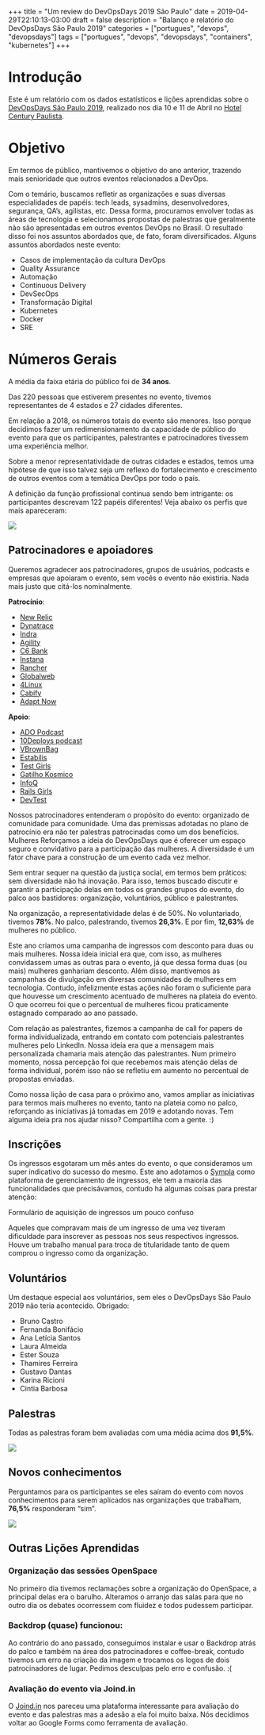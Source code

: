 +++
title = "Um review do DevOpsDays 2019 São Paulo"
date = 2019-04-29T22:10:13-03:00
draft = false
description = "Balanço e relatório do DevOpsDays São Paulo 2019"
categories = ["portugues", "devops", "devopsdays"]
tags = ["portugues", "devops", "devopsdays", "containers", "kubernetes"]
+++
# Introdução 

Este é um relatório com os dados estatísticos e lições aprendidas sobre o [DevOpsDays São Paulo 2019](https://devopsdays.org/events/2019-sao-paulo/welcome/), realizado nos dia 10 e 11 de Abril no [Hotel Century Paulista](https://www.centuryflat.com.br/).

# Objetivo

Em termos de público, mantivemos o objetivo do ano anterior, trazendo mais senioridade que outros eventos relacionados a DevOps. 

Com o temário, buscamos refletir as organizações e suas diversas especialidades de papéis: tech leads, sysadmins, desenvolvedores, segurança, QA’s, agilistas, etc. Dessa forma, procuramos envolver todas as áreas de tecnologia e selecionamos propostas de palestras que geralmente não são apresentadas em outros eventos DevOps no Brasil. O resultado disso foi nos assuntos abordados que, de fato, foram diversificados. Alguns assuntos abordados neste evento:

* Casos de implementação da cultura DevOps
* Quality Assurance
* Automação
* Continuous Delivery
* DevSecOps
* Transformação Digital
* Kubernetes
* Docker
* SRE


# Números Gerais
A média da faixa etária do público foi de **34 anos**. 

Das 220 pessoas que estiverem presentes no evento, tivemos representantes de 4 estados e 27 cidades diferentes. 

Em relação a 2018, os números totais do evento são menores. Isso porque decidimos fazer um redimensionamento da capacidade de público do evento para que os participantes, palestrantes e patrocinadores tivessem uma experiência melhor. 

Sobre a menor representatividade de outras cidades e estados, temos uma hipótese de que isso talvez seja um reflexo do fortalecimento e crescimento de outros eventos com a temática DevOps por todo o país.

A definição da função profissional continua sendo bem intrigante: os participantes descrevam 122 papéis diferentes! Veja abaixo os perfis que mais apareceram:

![](/images/dodsp2019_conhecimento.png)


## Patrocinadores e apoiadores

Queremos agradecer aos patrocinadores, grupos de usuários, podcasts e empresas que apoiaram o evento, sem vocês o evento não existiria. Nada mais justo que citá-los nominalmente.

__Patrocínio__:

* [New Relic](https://newrelic.com/)
* [Dynatrace](https://www.dynatrace.com/)
* [Indra](https://www.indracompany.com/)
* [Agility](https://somosagility.com.br/)
* [C6 Bank](https://www.c6bank.com.br/)
* [Instana](https://www.instana.com/)
* [Rancher](https://rancher.com/)
* [Globalweb](https://www.globalweb.com.br/)
* [4Linux](https://www.4linux.com.br/)
* [Cabify](https://cabify.com/pt-BR)
* [Adapt Now](https://www.adaptnow.com.br/)

__Apoio__:
* [ADO Podcast](https://www.arresteddevops.com/)
* [10Deploys podcast](https://www.10deploys.com/)
* [VBrownBag](http://vbrownbagbrasil.com.br/)
* [Estabilis](https://www.estabil.is)
* [Test Girls](https://www.meetup.com/pt-BR/test-girls/?_locale=pt-BR)
* [Gatilho Kosmico](http://gatilhokosmico.com.br/)
* [InfoQ](https://www.infoq.com/br/)
* [Rails Girls](http://railsgirls.com/saopaulo)
* [DevTest](https://www.meetup.com/pt-BR/devtestscampinas/)


Nossos patrocinadores entenderam o propósito do evento: organizado de comunidade para comunidade. Uma das premissas adotadas no plano de patrocínio era não ter palestras patrocinadas como um dos benefícios.
Mulheres
Reforçamos a ideia do DevOpsDays que é oferecer um espaço seguro e convidativo para a participação das mulheres. A diversidade é um fator chave para a construção de um evento cada vez melhor. 

Sem entrar sequer na questão da justiça social, em termos bem práticos: sem diversidade não há inovação. Para isso, temos buscado discutir e garantir a participação delas em todos os grandes grupos do evento, do palco aos bastidores: organização, voluntários, público e palestrantes. 

Na organização, a representatividade delas é de 50%. No voluntariado, tivemos **78%**. No palco, palestrando, tivemos **26,3%**. E por fim, **12,63%** de mulheres no público. 

Este ano criamos uma campanha de ingressos com desconto para duas ou mais mulheres. Nossa ideia inicial era que, com isso, as mulheres convidassem umas as outras para o evento, já que dessa forma duas (ou mais) mulheres ganhariam desconto. Além disso, mantivemos as campanhas de divulgação em diversas comunidades de mulheres em tecnologia. Contudo, infelizmente estas ações não foram o suficiente para que houvesse um crescimento acentuado de mulheres na plateia do evento. O que ocorreu foi que o percentual de mulheres ficou praticamente estagnado comparado ao ano passado.

Com relação as palestrantes, fizemos a campanha de call for papers de forma individualizada, entrando em contato com potenciais palestrantes mulheres pelo LinkedIn. Nossa ideia era que a mensagem mais personalizada chamaria mais atenção das palestrantes. Num primeiro momento, nossa percepção foi que recebemos mais atenção delas de forma individual, porém isso não se refletiu em aumento no percentual de propostas enviadas. 

Como nossa lição de casa para o próximo ano, vamos ampliar as iniciativas para termos mais mulheres no evento, tanto na plateia como no palco, reforçando as iniciativas já tomadas em 2019 e adotando novas. Tem alguma ideia pra nos ajudar nisso? Compartilha com a gente. :)

## Inscrições

Os ingressos esgotaram um mês antes do evento, o que consideramos um super indicativo do sucesso do mesmo. Este ano adotamos o [Sympla](https://www.sympla.com.br/) como plataforma de gerenciamento de ingressos, ele tem a maioria das funcionalidades que precisávamos, contudo há algumas coisas para prestar atenção:

Formulário de aquisição de ingressos um pouco confuso

Aqueles que compravam mais de um ingresso de uma vez tiveram dificuldade para inscrever as pessoas nos seus respectivos ingressos. Houve um trabalho manual para troca de titularidade tanto de quem comprou o ingresso como da organização.


## Voluntários

Um destaque especial aos voluntários, sem eles o DevOpsDays São Paulo 2019 não teria acontecido. Obrigado:

* Bruno Castro
* Fernanda Bonifácio
* Ana Letícia Santos
* Laura Almeida
* Ester Souza
* Thamires Ferreira
* Gustavo Dantas
* Karina Ricioni
* Cintia Barbosa


## Palestras
Todas as palestras foram bem avaliadas com uma média acima dos **91,5%**. 

![](/images/dodsp2019_palestras.png)

## Novos conhecimentos
Perguntamos para os participantes se eles saíram do evento com novos conhecimentos para serem aplicados nas organizações que trabalham, **76,5%** responderam “sim”.

![](/images/dodsp2019_conhecimento.png)

## Outras Lições Aprendidas

### Organização das sessões OpenSpace

No primeiro dia tivemos reclamações sobre a organização do OpenSpace, a principal delas era o barulho. Alteramos o arranjo das salas para que no outro dia os debates ocorressem com fluidez e todos pudessem participar.

### Backdrop (quase) funcionou:

Ao contrário do ano passado, conseguimos instalar e usar o Backdrop atrás do palco e também na área dos patrocinadores e coffee-break, contudo tivemos um erro na criação da imagem e trocamos os logos de dois patrocinadores de lugar. Pedimos desculpas pelo erro e confusão. :(

### Avaliação do evento via Joind.in

O [Joind.in](https://joind.in/) nos pareceu uma plataforma interessante para avaliação do evento e das palestras mas a adesão a ela foi muito baixa. Nós decidimos voltar ao Google Forms como ferramenta de avaliação.